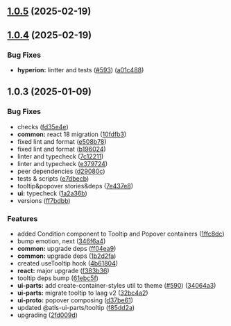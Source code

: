 

## [1.0.5](https://github.com/atls/hyperion/compare/@atls-ui-parts/tooltip@1.0.4...@atls-ui-parts/tooltip@1.0.5) (2025-02-19)






## [1.0.4](https://github.com/atls/hyperion/compare/@atls-ui-parts/tooltip@1.0.3...@atls-ui-parts/tooltip@1.0.4) (2025-02-19)


### Bug Fixes


* **hyperion:** lintter and tests ([#593](https://github.com/atls/hyperion/issues/593)) ([a01c488](https://github.com/atls/hyperion/commit/a01c488064d6386f754aafd2eecb28a19396635e))





## 1.0.3 (2025-01-09)


### Bug Fixes


* checks ([fd35e4e](https://github.com/atls/hyperion/commit/fd35e4e5ee760fed44fc51d0dfc1d3fffaa27a9c))
* **common:** react 18 migration ([10fdfb3](https://github.com/atls/hyperion/commit/10fdfb33f8bd5255ee29a03c52bd762d1fec029c))
* fixed lint and format ([e508b78](https://github.com/atls/hyperion/commit/e508b7867fa8547f3beeae2f26d592114c58f455))
* fixed lint and format ([b196024](https://github.com/atls/hyperion/commit/b196024a069ba525cada15b69237d530a9965082))
* linter and typecheck ([7c12211](https://github.com/atls/hyperion/commit/7c122114184b40e9a06e6404489b23e0ba3ee5d4))
* linter and typecheck ([e379724](https://github.com/atls/hyperion/commit/e379724b7dbf3c8cba2b0b94647239b0b37c5fb8))
* peer dependencies ([d29080c](https://github.com/atls/hyperion/commit/d29080cb0950b04e65ab7755571e350d3450b4dd))
* tests & scripts ([e7dbecb](https://github.com/atls/hyperion/commit/e7dbecb12718ed243206a1ef92bbd4c45e026dbe))
* tooltip&popover stories&deps ([7e437e8](https://github.com/atls/hyperion/commit/7e437e826bf52a20cd16b84e3dec991b76ffdd99))
* **ui:** typecheck ([1a2a36b](https://github.com/atls/hyperion/commit/1a2a36b8baeececd0b929dcdb94da3d38ae8ad1e))
* versions ([ff7bdbb](https://github.com/atls/hyperion/commit/ff7bdbb281c9f6e732b06461a0c633c8cc010e46))

### Features


* added Condition component to Tooltip and Popover containers ([1ffc8dc](https://github.com/atls/hyperion/commit/1ffc8dcdc1373135dc6d9397a33616c4139f9bd7))
* bump emotion, next ([346f6a4](https://github.com/atls/hyperion/commit/346f6a43978912f3be4b09031933ab2a572907b2))
* **common:** upgrade deps ([ff04ea9](https://github.com/atls/hyperion/commit/ff04ea97e10efa26d27a27c37337e5afc62e47bb))
* **common:** upgrade deps ([1b2d2fa](https://github.com/atls/hyperion/commit/1b2d2fac134ec0c834b9410dcf783d2a80278691))
* created useTooltip hook ([4b61804](https://github.com/atls/hyperion/commit/4b61804b31f60d933afbfe12fb7a355e70e52d93))
* **react:** major upgrade ([f383b36](https://github.com/atls/hyperion/commit/f383b36618f9daa1b137b394de7a55a03bec25b4))
* tooltip deps bump ([61ebc5f](https://github.com/atls/hyperion/commit/61ebc5f63767ffa0da8c74a6589fb40404a572fc))
* **ui-parts:** add create-container-styles util to theme ([#590](https://github.com/atls/hyperion/issues/590)) ([34064a3](https://github.com/atls/hyperion/commit/34064a384192b781fd6d667857f568d4f42228a4))
* **ui-parts:** migrate tooltip to laag v2 ([32bc4a2](https://github.com/atls/hyperion/commit/32bc4a27f4190c29e1502006aa848f5a2f0703f9))
* **ui-proto:** popover composing ([d37be61](https://github.com/atls/hyperion/commit/d37be614160b9cf23f10c66f4a654cc4ab0e610d))
* updated @atls-ui-parts/tooltip ([f85dd2a](https://github.com/atls/hyperion/commit/f85dd2a193ffe349bbd029d1a9696150fbabd86b))
* upgrading ([2fd009d](https://github.com/atls/hyperion/commit/2fd009d9b9fcf0440e865f48ad8571adda170de6))


